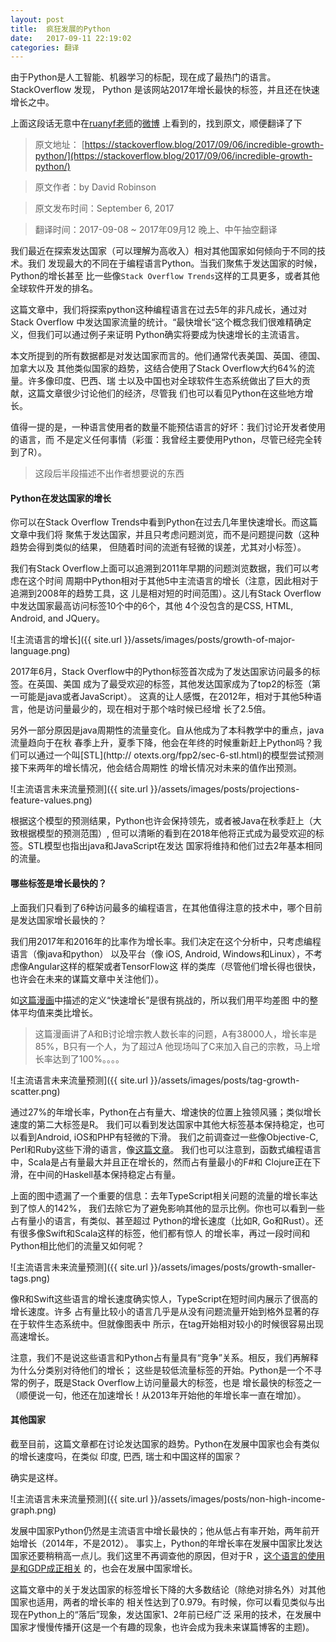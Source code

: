 ```yaml
---
layout: post
title:  疯狂发展的Python
date:   2017-09-11 22:19:02
categories: 翻译
---
```


由于Python是人工智能、机器学习的标配，现在成了最热门的语言。 StackOverflow 发现，
Python 是该网站2017年增长最快的标签，并且还在快速增长之中。

上面这段话无意中在[ruanyf老师](https://weibo.com/ruanyf)的[微博](https://m.weibo.cn/status/4149277154417684)
上看到的，找到原文，顺便翻译了下

>原文地址： [https://stackoverflow.blog/2017/09/06/incredible-growth-python/](https://stackoverflow.blog/2017/09/06/incredible-growth-python/)

>原文作者：by David Robinson

>原文发布时间：September 6, 2017

>翻译时间：2017-09-08 ~ 2017年09月12 晚上、中午抽空翻译

我们最近在探索发达国家（可以理解为高收入）相对其他国家如何倾向于不同的技术。我们
发现最大的不同在于编程语言Python。当我们聚焦于发达国家的时候，Python的增长甚至
比一些像`Stack Overflow Trends`这样的工具更多，或者其他全球软件开发的排名。

这篇文章中，我们将探索python这种编程语言在过去5年的非凡成长，通过对Stack Overflow
中发达国家流量的统计。“最快增长“这个概念我们很难精确定义，但我们可以通过例子来证明
Python确实将要成为快速增长的主流语言。

本文所提到的所有数据都是对发达国家而言的。他们通常代表美国、英国、德国、加拿大以及
其他类似国家的趋势，这结合使用了Stack Overflow大约64%的流量。许多像印度、巴西、瑞
士以及中国也对全球软件生态系统做出了巨大的贡献，这篇文章很少讨论他们的经济，尽管我
们也可以看见Python在这些地方增长。

值得一提的是，一种语言使用者的数量不能预估语言的好坏：我们讨论开发者使用的语言，而
不是定义任何事情（彩蛋：我曾经主要使用Python，尽管已经完全转到了R）。

> 这段后半段描述不出作者想要说的东西

#### Python在发达国家的增长
你可以在Stack Overflow Trends中看到Python在过去几年里快速增长。而这篇文章中我们将
聚焦于发达国家，并且只考虑问题浏览，而不是问题提问数（这种趋势会得到类似的结果，
但随着时间的流逝有轻微的误差，尤其对小标签）。

我们有Stack Overflow上面可以追溯到2011年早期的问题浏览数据，我们可以考虑在这个时间
周期中Python相对于其他5中主流语言的增长（注意，因此相对于追溯到2008年的趋势工具，这
儿是相对短的时间范围）。这儿有Stack Overflow中发达国家最高访问标签10个中的6个，其他
4个没包含的是CSS, HTML, Android, and JQuery。

![主流语言的增长]({{ site.url }}/assets/images/posts/growth-of-major-language.png)

2017年6月，Stack Overflow中的Python标签首次成为了发达国家访问最多的标签。在英国、美国
成为了最受欢迎的标签，其他发达国家成为了top2的标签（第一可能是java或者JavaScript）。
这真的让人感慨，在2012年，相对于其他5种语言，他是访问量最少的，现在相对于那个啥时候已经增
长了2.5倍。

另外一部分原因是java周期性的流量变化。自从他成为了本科教学中的重点，java流量趋向于在秋
春季上升，夏季下降，他会在年终的时候重新赶上Python吗？我们可以通过一个叫[STL](http://
otexts.org/fpp2/sec-6-stl.html)的模型尝试预测接下来两年的增长情况，他会结合周期性
的增长情况对未来的值作出预测。

![主流语言未来流量预测]({{ site.url }}/assets/images/posts/projections-feature-values.png)

根据这个模型的预测结果，Python也许会保持领先，或者被Java在秋季赶上（大致根据模型的预测范围）,
但可以清晰的看到在2018年他将正式成为最受欢迎的标签。STL模型也指出java和JavaScript在发达
国家将维持和他们过去2年基本相同的流量。

#### 哪些标签是增长最快的？
上面我们只看到了6种访问最多的编程语言，在其他值得注意的技术中，哪个目前是发达国家增长最快的？

我们用2017年和2016年的比率作为增长率。我们决定在这个分析中，只考虑编程语言（像java和python）
以及平台（像 iOS, Android, Windows和Linux），不考虑像Angular这样的框架或者TensorFlow这
样的类库（尽管他们增长得也很快，也许会在未来的谋篇文章中关注他们）。

如[这篇漫画](https://xkcd.com/1102/)中描述的定义“快速增长”是很有挑战的，所以我们用平均差图
中的整体平均值来类比增长。

> 这篇漫画讲了A和B讨论增宗教人数长率的问题，A有38000人，增长率是85%，B只有一个人，为了超过A
> 他现场叫了C来加入自己的宗教，马上增长率达到了100%。。。。

![主流语言未来流量预测]({{ site.url }}/assets/images/posts/tag-growth-scatter.png)

通过27%的年增长率，Python在占有量大、增速快的位置上独领风骚；类似增长速度的第二大标签是R。
我们可以看到发达国家中其他大标签基本保持稳定，也可以看到Android, iOS和PHP有轻微的下滑。
我们之前调查过一些像Objective-C, Perl和Ruby这些下滑的语言，像[这篇文章](https://stackoverflow.blog/2017/08/01/flash-dead-technologies-might-next/?utm_source=so-owned&utm_medium=blog&utm_campaign=gen-blog&utm_content=blog-link&utm_term=incredible-growth-python)。
我们也可以注意到，函数式编程语言中，Scala是占有量最大并且正在增长的，然而占有量最小的F#和
Clojure正在下滑，在中间的Haskell基本保持稳定占有量。

上面的图中遗漏了一个重要的信息：去年TypeScript相关问题的流量的增长率达到了惊人的142%，
我们去除它为了避免影响其他的显示比例。你也可以看到一些占有量小的语言，有类似、甚至超过
Python的增长速度（比如R, Go和Rust）。还有很多像Swift和Scala这样的标签，他们都有惊人
的增长率，再过一段时间和Python相比他们的流量又如何呢？

![主流语言未来流量预测]({{ site.url }}/assets/images/posts/growth-smaller-tags.png)

像R和Swift这些语言的增长速度确实惊人，TypeScript在短时间内展示了很高的增长速度。许多
占有量比较小的语言几乎是从没有问题流量开始到格外显著的存在于软件生态系统中。但就像图表中
所示，在tag开始相对较小的时候很容易出现高速增长。

注意，我们不是说这些语言和Python占有量具有“竞争”关系。相反，我们再解释为什么分类别对待他们的增长；
这些是较低流量标签的开始。Python是一个不寻常的例子，既是Stack Overflow上访问量最大的标签，也是
增长最快的标签之一（顺便说一句，他还在加速增长！从2013年开始他的年增长率一直在增加）。

#### 其他国家
截至目前，这篇文章都在讨论发达国家的趋势。Python在发展中国家也会有类似的增长速度吗，在类似
印度, 巴西, 瑞士和中国这样的国家？

确实是这样。

![主流语言未来流量预测]({{ site.url }}/assets/images/posts/non-high-income-graph.png)

发展中国家Python仍然是主流语言中增长最快的；他从低占有率开始，两年前开始增长（2014年，不是2012）。
事实上，Python的年增长率在发展中国家比发达国家还要稍稍高一点儿。我们这里不再调查他的原因，但对于R
，[这个语言的使用是和GDP成正相关](https://stackoverflow.blog/2017/08/29/tale-two-industries-programming-languages-differ-wealthy-developing-countries/?utm_source=so-owned&utm_medium=blog&utm_campaign=gen-blog&utm_content=blog-link&utm_term=incredible-growth-python)
的，也会在发展中国家增长。

这篇文章中的关于发达国家的标签增长下降的大多数结论（除绝对排名外）对其他国家也适用，两者的增长率的
相关性达到了0.979。有时候，你可以看见类似与出现在Python上的“落后”现象，发达国家1、2年前已经广泛
采用的技术，在发展中国家才慢慢传播开(这是一个有趣的现象，也许会成为我未来谋篇博客的主题)。
